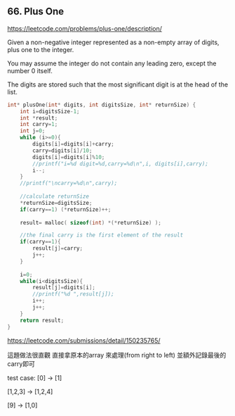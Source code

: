 
## 66. Plus One

https://leetcode.com/problems/plus-one/description/

Given a non-negative integer represented as a non-empty array of digits, plus one to the integer.

You may assume the integer do not contain any leading zero, except the number 0 itself.

The digits are stored such that the most significant digit is at the head of the list.


```c
int* plusOne(int* digits, int digitsSize, int* returnSize) {
    int i=digitsSize-1;
    int *result;
    int carry=1;
    int j=0;
    while (i>=0){
        digits[i]=digits[i]+carry;
        carry=digits[i]/10;  
        digits[i]=digits[i]%10;
        //printf("i=%d digit=%d,carry=%d\n",i, digits[i],carry);
        i--;   
    }
    //printf("\ncarry=%d\n",carry);
    
    //calculate returnSize
    *returnSize=digitsSize;
    if(carry==1) (*returnSize)++;
    
    result= malloc( sizeof(int) *(*returnSize) );

    //the final carry is the first element of the result
    if(carry==1){
        result[j]=carry;
        j++;    
    }
    
    i=0;
    while(i<digitsSize){
        result[j]=digits[i];
        //printf("%d ",result[j]);
        i++;
        j++;
    }
    return result;
}
```

https://leetcode.com/submissions/detail/150235765/


這題做法很直觀
直接拿原本的array 來處理(from right to left)  並額外記錄最後的carry即可

test case:
[0] -> [1]

[1,2,3] -> [1,2,4]

[9] -> [1,0]

